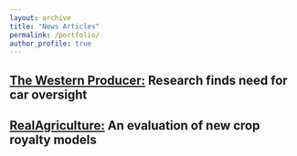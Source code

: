 ```yaml
---
layout: archive
title: "News Articles"
permalink: /portfolio/
author_profile: true
---
```



[The Western Producer:](https://www.producer.com/news/research-finds-need-for-car-oversight/) Research finds need for car oversight
---

[RealAgriculture:](https://www.producer.com/news/research-finds-need-for-car-oversight/) An evaluation of new crop royalty models
---

